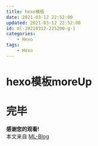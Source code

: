 ```yaml
---
title: hexo模板
date: 2021-03-12 22:52:00
updated: 2021-03-12 22:52:00
id: ml-20210312-225200-g-1
categories:
	- Hexo
tags: 
	- Hexo
---
```



# hexo模板moreUp


<!--more-->

<!-- 
id: ml-20210405-215900-g113
每次使用自觉+1.
-->

# 完毕

**感谢您的观看!**  
本文来自 [ML-Blog][ML-Blog_Link]

<!-- 图片 -->

<!-- 链接 -->

<!-- 水印 -->
[ML-Blog_Link]:https://userminghaoli.github.io/ "我的博客"
